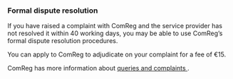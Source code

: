 ###  **Formal dispute resolution**

If you have raised a complaint with ComReg and the service provider has not
resolved it within 40 working days, you may be able to use ComReg’s formal
dispute resolution procedures.

You can apply to ComReg to adjudicate on your complaint for a fee of €15.

ComReg has more information about [ queries and complaints
](https://www.comreg.ie/queries-complaints) .
